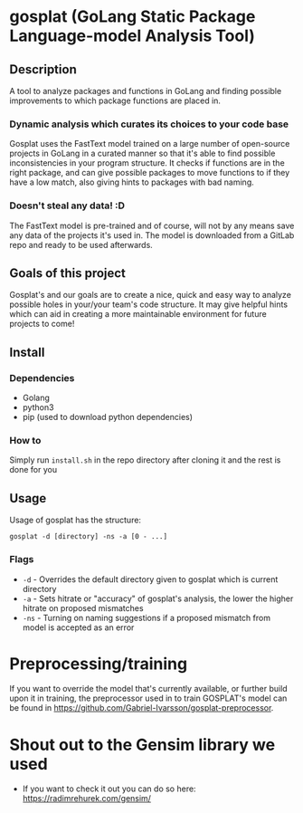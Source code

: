 # gosplat (GoLang Static Package Language-model Analysis Tool)
## Description
A tool to analyze packages and functions in GoLang and finding possible improvements to which package functions are placed in.

### Dynamic analysis which curates its choices to your code base
Gosplat uses the FastText model trained on a large number of open-source projects in GoLang in a curated manner so that it's able to find possible inconsistencies in your program structure. It checks if functions are in the right package, and can give possible packages to move functions to if they have a low match, also giving hints to packages with bad naming.

### Doesn't steal any data! :D
The FastText model is pre-trained and of course, will not by any means save any data of the projects it's used in. The model is downloaded from a GitLab repo and ready to be used afterwards.

## Goals of this project
Gosplat's and our goals are to create a nice, quick and easy way to analyze possible holes in your/your team's code structure. It may give helpful hints which can aid in creating a more maintainable environment for future projects to come!

## Install
### Dependencies
 - Golang
 - python3
 - pip (used to download python dependencies)
### How to
Simply run `install.sh` in the repo directory after cloning it and the rest is done for you

## Usage
Usage of gosplat has the structure:
```
gosplat -d [directory] -ns -a [0 - ...]
```
### Flags
- `-d` - Overrides the default directory given to gosplat which is current directory
- `-a` - Sets hitrate or "accuracy" of gosplat's analysis, the lower the higher hitrate on proposed mismatches
- `-ns` - Turning on naming suggestions if a proposed mismatch from model is accepted as an error

# Preprocessing/training
If you want to override the model that's currently available, or further build upon it in training, the preprocessor used in to train GOSPLAT's model can be found in https://github.com/Gabriel-Ivarsson/gosplat-preprocessor.

# Shout out to the Gensim library we used
 - If you want to check it out you can do so here: https://radimrehurek.com/gensim/
 
